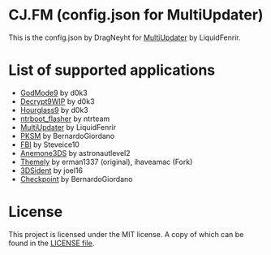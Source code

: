# CJ.FM (config.json for MultiUpdater)
This is the config.json by DragNeyht for [MultiUpdater](https://github.com/LiquidFenrir/MultiUpdater) by LiquidFenrir.

# List of supported applications

* [GodMode9](https://github.com/d0k3/GodMode9) by d0k3
* [Decrypt9WIP](https://github.com/d0k3/Decrypt9WIP) by d0k3
* [Hourglass9](https://github.com/d0k3/Hourglass9) by d0k3
* [ntrboot_flasher](https://github.com/ntrteam/ntrboot_flasher) by ntrteam
* [MultiUpdater](https://github.com/LiquidFenrir/MultiUpdater) by LiquidFenrir
* [PKSM](https://github.com/BernardoGiordano/PKSM) by BernardoGiordano
* [FBI](https://github.com/Steveice10/FBI) by Steveice10
* [Anemone3DS](https://github.com/astronautlevel2/Anemone3DS) by astronautlevel2
* [Themely](https://github.com/ihaveamac/Themely) by erman1337 (original), ihaveamac (Fork)
* [3DSident](https://github.com/joel16/3DSident) by joel16
* [Checkpoint](https://github.com/BernardoGiordano/Checkpoint) by BernardoGiordano

# License
This project is licensed under the MIT license. A copy of which can be found in the [LICENSE file](https://github.com/DragNeyht/Multiupdater_config/blob/master/LICENSE).
